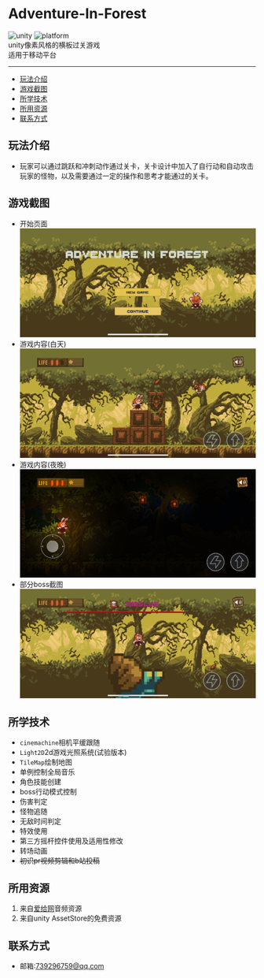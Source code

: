 
# Adventure-In-Forest

![unity](https://img.shields.io/badge/unity-v2019.2.0b6-orange.svg)
![platform](https://img.shields.io/badge/platform-Android%2FiPhone-green.svg)
<br>
unity像素风格的横板过关游戏<br>
适用于移动平台
<hr>

- [玩法介绍](#玩法介绍)
- [游戏截图](#游戏截图)
- [所学技术](#所学技术)
- [所用资源](#所用资源)
- [联系方式](#联系方式)

## 玩法介绍
- 玩家可以通过跳跃和冲刺动作通过关卡，关卡设计中加入了自行动和自动攻击玩家的怪物，以及需要通过一定的操作和思考才能通过的关卡。

## 游戏截图
- 开始页面
![开始页面](screenshot/1.PNG "开始页面") 
- 游戏内容(白天)
![关卡选择页面](screenshot/2.PNG "游戏内容(白天)") 
- 游戏内容(夜晚)
![关卡选择页面](screenshot/4.PNG "游戏内容(夜晚)") 
- 部分boss截图
![第一关中的游戏截图](screenshot/3.PNG "部分boss截图") 


## 所学技术
- `cinemachine`相机平缓跟随
- `Light2D`2d游戏光照系统(试验版本)
- `TileMap`绘制地图
- 单例控制全局音乐
- 角色技能创建
- boss行动模式控制
- 伤害判定
- 怪物追随
- 无敌时间判定
- 特效使用
- 第三方摇杆控件使用及适用性修改
- 转场动画
- ~~初识pr视频剪辑和b站投稿~~


## 所用资源
1. 来自[爱给网](http://www.aigei.com/)音频资源
2. 来自unity AssetStore的免费资源

## 联系方式
- 邮箱:739296759@qq.com
